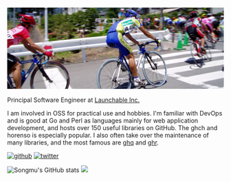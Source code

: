 ![](https://raw.githubusercontent.com/Songmu/Songmu/main/images/2004-06-05-race.jpg)

Principal Software Engineer at [Launchable Inc.](https://www.launchableinc.com/)

I am involved in OSS for practical use and hobbies.
I'm familiar with DevOps and is good at Go and Perl as languages mainly for web application development, and hosts over 150 useful libraries on GitHub. The ghch and horenso is especially popular.
I also often take over the maintenance of many libraries, and the most famous are [ghq](https://github.com/x-motemen/ghq) and [ghr](https://github.com/tcnksm/ghr).

[![github](https://img.shields.io/github/followers/Songmu?label=Follow%20%40Songmu&style=social)](https://github.com/Songmu)
[![twitter](https://img.shields.io/twitter/follow/Songmu?style=social)](https://twitter.com/Songmu)

![Songmu's GitHub stats](https://github-readme-stats.vercel.app/api?username=Songmu&show_icons=true&count_private=true) ![](https://github-readme-stats.vercel.app/api/top-langs/?username=Songmu&layout=compact)
